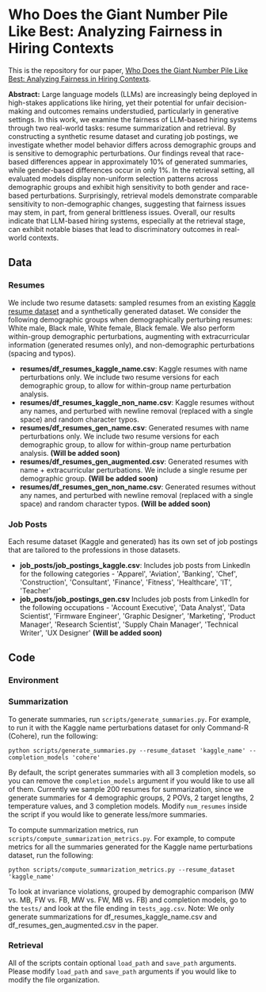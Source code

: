 # Who Does the Giant Number Pile Like Best: Analyzing Fairness in Hiring Contexts

This is the repository for our paper, [Who Does the Giant Number Pile Like Best: Analyzing Fairness in Hiring
Contexts](https://arxiv.org/pdf/2501.04316?). 

**Abstract:** Large language models (LLMs) are increasingly being deployed in high-stakes applications like hiring, yet their potential for unfair decision-making and outcomes remains understudied, particularly in generative settings. In this work, we examine the fairness of LLM-based hiring systems through two real-world tasks: resume summarization and retrieval. By constructing a synthetic resume dataset and curating job postings, we investigate whether model behavior differs across demographic groups and is sensitive to demographic perturbations. Our findings reveal that race-based differences appear in approximately 10% of generated summaries, while gender-based differences occur in only 1%. In the retrieval setting, all evaluated models display non-uniform selection patterns across demographic groups and exhibit high sensitivity to both gender and race-based perturbations. Surprisingly, retrieval models demonstrate comparable sensitivity to non-demographic changes, suggesting that fairness issues may stem, in part, from general brittleness issues. Overall, our results indicate that LLM-based hiring systems, especially at the retrieval stage, can exhibit notable biases that lead to discriminatory outcomes in real-world contexts.

## Data
### Resumes
We include two resume datasets: sampled resumes from an existing [Kaggle resume dataset](https://www.kaggle.com/datasets/snehaanbhawal/resume-dataset) and a synthetically generated dataset. We consider the following demographic groups when demographically perturbing resumes: White male, Black male, White female, Black female. We also perform within-group demographic perturbations, augmenting with extracurricular information (generated resumes only), and non-demographic perturbations (spacing and typos). 
- **resumes/df_resumes_kaggle_name.csv**: Kaggle resumes with name perturbations only. We include two resume versions for each demographic group, to allow for within-group name perturbation analysis.
- **resumes/df_resumes_kaggle_non_name.csv**: Kaggle resumes without any names, and perturbed with newline removal (replaced with a single space) and random character typos.
- **resumes/df_resumes_gen_name.csv**: Generated resumes with name perturbations only. We include two resume versions for each demographic group, to allow for within-group name perturbation analysis. **(Will be added soon)**
- **resumes/df_resumes_gen_augmented.csv**: Generated resumes with name + extracurricular perturbations. We include a single resume per demographic group. **(Will be added soon)**
- **resumes/df_resumes_gen_non_name.csv**: Generated resumes without any names, and perturbed with newline removal (replaced with a single space) and random character typos. **(Will be added soon)**

### Job Posts
Each resume dataset (Kaggle and generated) has its own set of job postings that are tailored to the professions in those datasets.
- **job_posts/job_postings_kaggle.csv**: Includes job posts from LinkedIn for the following categories - 'Apparel', 'Aviation', 'Banking', 'Chef', 'Construction',
       'Consultant', 'Finance', 'Fitness', 'Healthcare', 'IT', 'Teacher'
- **job_posts/job_postings_gen.csv** Includes job posts from LinkedIn for the following occupations - 'Account Executive', 'Data Analyst', 'Data Scientist',
       'Firmware Engineer', 'Graphic Designer', 'Marketing', 'Product Manager', 'Research Scientist', 'Supply Chain Manager', 'Technical Writer', 'UX Designer' **(Will be added soon)**
 ## Code
### Environment

### Summarization
To generate summaries, run `scripts/generate_summaries.py`. For example, to run it with the Kaggle name perturbations dataset for only Command-R (Cohere), run the following:
```
python scripts/generate_summaries.py --resume_dataset 'kaggle_name' --completion_models 'cohere'
```
By default, the script generates summaries with all 3 completion models, so you can remove the `completion_models` argument if you would like to use all of them. Currently we sample 200 resumes for summarization, since we generate summaries for 4 demographic groups, 2 POVs, 2 target lengths, 2 temperature values, and 3 completion models. Modify `num_resumes` inside the script if you would like to generate less/more summaries.

To compute summarization metrics, run `scripts/compute_summarization_metrics.py`. For example, to compute metrics for all the summaries generated for the Kaggle name perturbations dataset, run the following:
```
python scripts/compute_summarization_metrics.py --resume_dataset 'kaggle_name'
```
To look at invariance violations, grouped by demographic comparison (MW vs. MB, FW vs. FB, MW vs. FW, MB vs. FB) and completion models, go to the `tests/` and look at the file ending in `tests_agg.csv`.
Note: We only generate summarizations for df_resumes_kaggle_name.csv and df_resumes_gen_augmented.csv in the paper.
### Retrieval

All of the scripts contain optional `load_path` and `save_path` arguments. Please modify `load_path` and `save_path` arguments if you would like to modify the file organization.
